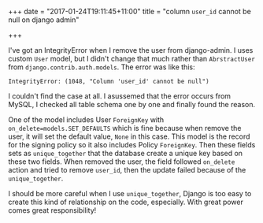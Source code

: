 +++
date = "2017-01-24T19:11:45+11:00"
title = "column `user_id` cannot be null on django admin"

+++

I've got an IntegrityError when I remove the user from django-admin. I uses custom `User` model,
but I didn't change that much rather than `AbrstractUser` from `django.contrib.auth.models`. The
error was like this:

```
IntegrityError: (1048, "Column 'user_id' cannot be null")
```

I couldn't find the case at all. I asussemed that the error occurs from MySQL, I checked all table
schema one by one and finally found the reason.

One of the model includes User `ForeignKey` with `on_delete=models.SET_DEFAULTS` which is fine
because when remove the user, it will set the default value, `None` in this case. This model is the
record for the signing policy so it also includes Policy `ForeignKey`. Then these fields sets as
`unique_together` that the database create a unique key based on these two fields. When removed
the user, the field followed `on_delete` action and tried to remove `user_id`, then the update failed
because of the `unique_together`.

I should be more careful when I use `unique_together`, Django is too easy to create this kind of
relationship on the code, especially. With great power comes great responsibility!

